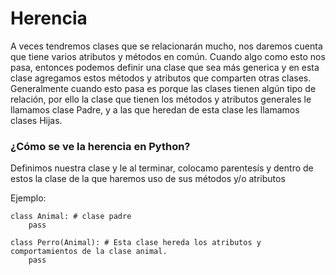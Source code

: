# Herencia

A veces tendremos clases que se relacionarán mucho, nos daremos cuenta que tiene varios atributos y métodos en común. Cuando algo como esto nos pasa, entonces podemos definir una clase que sea más generica y en esta clase agregamos estos métodos y atributos que comparten otras clases. Generalmente cuando esto pasa es porque las clases tienen algún tipo de relación, por ello la clase que tienen los métodos y atributos generales le llamamos clase Padre, y a las que heredan de esta clase les llamamos clases Hijas.

### ¿Cómo se ve la herencia en Python?

Definimos nuestra clase y le al terminar, colocamo parentesís y dentro de estos la clase de la que haremos uso de sus métodos y/o atributos

Ejemplo:

```
class Animal: # clase padre
    pass

class Perro(Animal): # Esta clase hereda los atributos y comportamientos de la clase animal.
    pass
```
